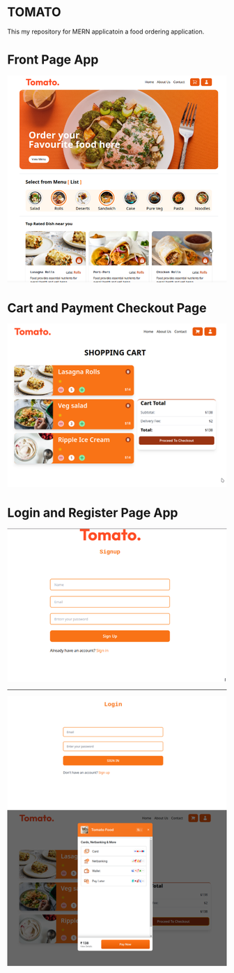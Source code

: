 # TOMATO

This my repository for MERN applicatoin a food ordering application.

# Front Page App

<img src="./assests/mainPage.png"></img>

# Cart and Payment Checkout Page

<img src="./assests/cart.png"></img>

# Login and Register Page App
<img src="./assests/register.png"></img>

<hr/>

<img src="./assests/login.png"></img>
<img src="./assests/payment.png"></img>
